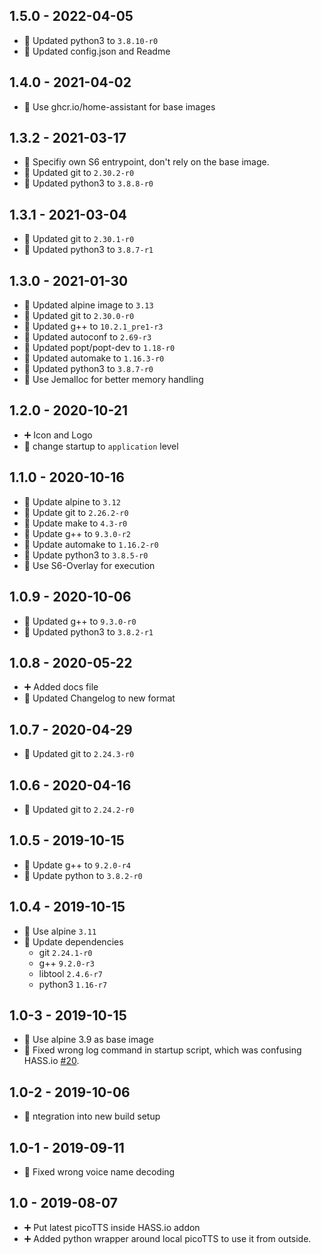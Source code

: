 ## 1.5.0 - 2022-04-05

* 🔼 Updated python3 to `3.8.10-r0`
* 📝 Updated config.json and Readme


## 1.4.0 - 2021-04-02

* 🔨 Use ghcr.io/home-assistant for base images


## 1.3.2 - 2021-03-17

* 🐛 Specifiy own S6 entrypoint, don't rely on the base image.
* 🔼 Updated git to `2.30.2-r0`
* 🔼 Updated python3 to `3.8.8-r0`


## 1.3.1 - 2021-03-04

* 🔼 Updated git to `2.30.1-r0`
* 🔼 Updated python3 to `3.8.7-r1`


## 1.3.0 - 2021-01-30

* 🔼 Updated alpine image to `3.13`
* 🔼 Updated git to `2.30.0-r0`
* 🔼 Updated g++ to `10.2.1_pre1-r3`
* 🔼 Updated autoconf to `2.69-r3`
* 🔼 Updated popt/popt-dev to `1.18-r0`
* 🔼 Updated automake to `1.16.3-r0`
* 🔼 Updated python3 to `3.8.7-r0`
* 🔨 Use Jemalloc for better memory handling


## 1.2.0 - 2020-10-21

* ➕ Icon and Logo
* 🔨 change startup to `application` level


## 1.1.0 - 2020-10-16

* 🔼 Update alpine to `3.12`
* 🔼 Update git to `2.26.2-r0`
* 🔼 Update make to `4.3-r0`
* 🔼 Update g++ to `9.3.0-r2`
* 🔼 Update automake to `1.16.2-r0`
* 🔼 Update python3 to `3.8.5-r0`
* 🔨 Use S6-Overlay for execution


## 1.0.9 - 2020-10-06

* 🔼 Updated g++ to `9.3.0-r0`
* 🔼 Updated python3 to `3.8.2-r1`


## 1.0.8 - 2020-05-22

* ➕ Added docs file
* 🔨 Updated Changelog to new format

## 1.0.7 - 2020-04-29

* 🔼 Updated git to `2.24.3-r0`


## 1.0.6 - 2020-04-16

* 🔼 Updated git to `2.24.2-r0`


## 1.0.5 - 2019-10-15

* 🔼 Update g++ to `9.2.0-r4`
* 🔼 Update python to `3.8.2-r0`


## 1.0.4 - 2019-10-15

* 🔼 Use alpine `3.11`
* 🔼 Update dependencies
  * git `2.24.1-r0`
  * g++ `9.2.0-r3`
  * libtool `2.4.6-r7`
  * python3 `1.16-r7`


## 1.0-3 - 2019-10-15

* 🔼 Use alpine 3.9 as base image
* 🐛 Fixed wrong log command in startup script, which was confusing HASS.io [#20](https://github.com/Poeschl/Hassio-Addons/issues/20).


## 1.0-2 - 2019-10-06

* 🔨 ntegration into new build setup


## 1.0-1 - 2019-09-11

* 🐛 Fixed wrong voice name decoding


## 1.0 - 2019-08-07

* ➕ Put latest picoTTS inside HASS.io addon
* ➕ Added python wrapper around local picoTTS to use it from outside.

